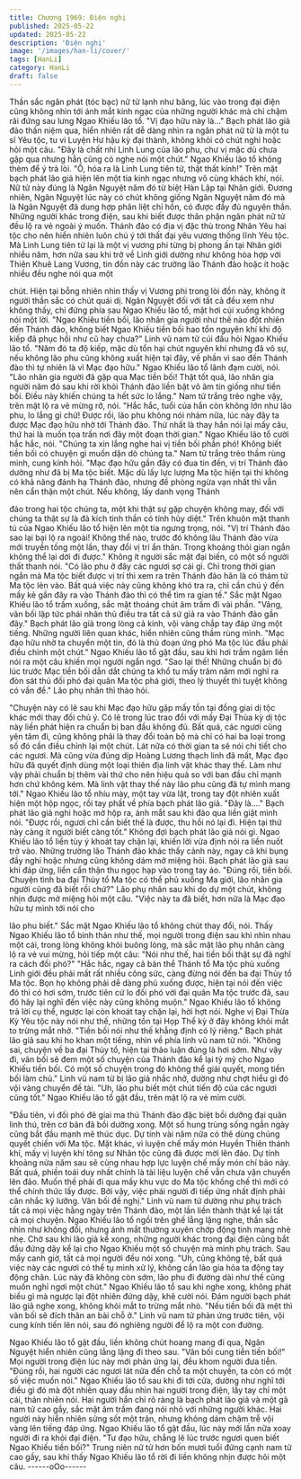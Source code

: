 ```yaml
---
title: Chương 1969: Điện nghị
published: 2025-05-22
updated: 2025-05-22
description: 'Điện nghị'
image: '/images/han-li/cover/'
tags: [HanLi]
category: HanLi
draft: false
---
```


Thần sắc ngân phát (tóc bạc) nữ tử lạnh như băng, lúc vào trong
đại điện cũng không nhìn tới ánh mắt kinh ngạc của những người
khác mà chỉ chậm rãi đứng sau lưng Ngao Khiếu lão tổ.
"Vị đạo hữu này là..."
Bạch phát lão giả đảo thần niệm qua, hiển nhiên rất dễ dàng nhìn
ra ngân phát nữ tử là một tu sĩ Yêu tộc, tu vi Luyện Hư hậu kỳ đại
thành, không khỏi có chút nghi hoặc hỏi một câu.
"Đây là chất nhi Linh Lung của lão phu, chư vị mặc dù chưa gặp
qua nhưng hẳn cũng có nghe nói một chút."
Ngao Khiếu lão tổ không thèm để ý trả lòi.
"Ồ, hóa ra là Linh Lung tiên tử, thật thất kính!"
Trên mặt bạch phát lão giả hiện lên một tia kinh ngạc nhưng vô
cùng khách khí, nói.
Nữ tử này đúng là Ngân Nguyệt năm đó từ biệt Hàn Lập tại Nhân
giới. Đương nhiên, Ngân Nguyệt lúc này có chút không giống
Ngân Nguyệt năm đó mà là Ngân Nguyệt đã dung hợp phân liệt
chỉ hồn, có được đầy đủ nguyên thần. Những người khác trong
điện, sau khi biết được thân phận ngân phát nữ tử đều lộ ra vẻ
ngoài ý muốn.
Thánh đảo có địa vị đặc thù trong Nhân Yêu hai tộc cho nên hiển
nhiên luôn chú ý tới thất đại yêu vương thống lĩnh Yêu tộc. Mà
Linh Lung tiên tử lại là một vị vương phi từng bị phong ấn tại
Nhân giới nhiều năm, hơn nữa sau khi trở về Linh giới dường
như không hòa hợp với Thiên Khuê Lang Vương, tin đồn này các
trưởng lão Thánh đảo hoặc ít hoặc nhiều đều nghe nói qua một

chút. Hiện tại bỗng nhiên nhìn thấy vị Vương phi trong lòi đồn này,
không ít người thần sắc có chút quái dị.
Ngân Nguyệt đối với tất cả đều xem như không thấy, chỉ đứng
phía sau Ngao Khiếu lão tổ, mặt hơi cúi xuống không nói một lời.
"Ngao Khiêu tiền bối, lão nhân gia người như thế nào đột nhiên
đến Thánh đảo, không biết Ngao Khiếu tiền bối hao tổn nguyên
khí khi độ kiếp đã phục hồi như cũ hay chưa?"
Linh vũ nam tử cúi đầu hỏi Ngao Khiếu lão tổ.
"Năm đó ta độ kiếp, mặc dù tổn hại chút nguyên khí nhưng đã vô
sự, nếu không lão phu cũng không xuất hiện tại đây, về phần vì
sao đến Thánh đào thì tự nhiên là vì Mạc đạo hữu."
Ngao Khiếu lão tổ lãnh đạm cười, nói.
"Lão nhân gia người đã gặp qua Mạc tiền bối! Thật tốt quá, lão
nhân gia người năm đó sau khi rời khỏi Thánh đảo liền bặt vô âm
tín giống như tiền bối. Điều này khiến chúng ta hết sức lo lắng."
Nam tử trắng trẻo nghe vậy, trên mặt lộ ra vẻ mừng rỡ, nói.
"Hắc hắc, tuổi của hắn còn không lớn như lão phu, lo lắng gì chứ!
Được rồi, lão phu không nói nhảm nữa, lúc này đây ta được Mạc
đạo hữu nhờ tới Thánh đảo. Thứ nhất là thay hắn nói lại mấy câu,
thứ hai là muốn tọa trấn nơi đây một đoạn thời gian."
Ngao Khiếu lão tổ cười hắc hắc, nói.
"Chúng ta xin lắng nghe hai vị tiền bối phần phó! Không biết tiền
bối có chuyện gì muốn dặn dò chúng ta."
Nam tử trắng trẻo thầm rùng minh, cung kính hỏi.
"Mạc đạo hữu gần đây có đua tin đến, vị trí Thánh đảo dường như
đã bị Ma tộc biết. Mặc dù lấy lực lượng Ma tộc hiện tại thi không
có khả năng đánh hạ Thánh đảo, nhưng đề phòng ngừa vạn nhất
thì vẫn nên cẩn thận một chút. Nếu không, lấy danh vọng Thánh

đảo trong hai tộc chúng ta, một khi thật sự gặp chuyện không
may, đối với chúng ta thật sự là đả kích tinh thần có tính hủy diệt."
Trên khuôn mặt thanh tú của Ngao Khiếu lão tổ hiện lên một tia
ngưng trọng, nói.
"Vị trí Thánh đảo sao lại bại lộ ra ngoài! Không thể nào, trước đó
không lâu Thánh đảo vừa mới truyền tống một lần, thay đổi vị trí
ẩn thân. Trong khoảng thỏi gian ngắn không thể lại dời đi được."
Không ít người sắc mặt đại biến, có một số người thất thanh nói.
"Có lão phu ở đây các ngươi sợ cái gì. Chỉ trong thời gian ngắn
mà Ma tộc biết được vị trí thì xem ra trên Thánh đảo hăn là có
thám tử Ma tộc lẻn vào. Bất quá việc này cũng không khó tra ra,
chỉ cần chú ý đến mấy kẻ gần đây ra vào Thánh đảo thì có thể tìm
ra gian tế."
Sắc mặt Ngao Khiếu lão tổ trầm xuống, sắc mặt thoáng chút âm
trầm đi vài phần.
"Vâng, vãn bối lập tức phái nhân thủ điều tra tất cả sứ giả ra vào
Thánh đảo gần đây."
Bạch phát lão giả trong lòng cả kinh, vội vàng chắp tay đáp ứng
một tiếng.
Những người liên quan khác, hiển nhiên cũng thầm rùng mình.
"Mạc đạo hữu nhờ ta chuyển một tin, đó là thủ đoạn ứng phó Ma
tộc lúc đầu phải điều chỉnh một chút."
Ngao Khiếu lão tổ gật đầu, sau khi hơi trầm ngâm liền nói ra một
câu khiến mọi người ngẩn ngơ.
"Sao lại thế! Những chuẩn bị đó lúc trước Mạc tiền bối dẫn dắt
chúng ta khổ tu mấy trăm năm mới nghĩ ra đòn sát thủ đối phó đại
quân Ma tộc phá giới, theo lý thuyết thì tuyệt không có vấn đề."
Lão phụ nhân thì thào hỏi.

"Chuyện này có lẽ sau khi Mạc đạo hữu gặp mấy tồn tại đồng giai
dị tộc khác mới thay đối chủ ý. Có lẽ trong lúc trao đổi với mấy Đại
Thùa kỳ dị tộc này liền phát hiện ra chuẩn bị ban đầu không đủ.
Bất quá, các ngươi cũng yên tâm đi, cũng không phải là thay đổi
toàn bộ mà chỉ có hai ba loại trong số đó cần điều chỉnh lại một
chút. Lát nữa có thời gian ta sẽ nói chi tiết cho các ngươi. Mà
cũng vừa đúng dịp Hoàng Lương thạch linh đã mất, Mạc đạo hữu
đã quyết định dùng một loại thiên địa linh vật khác thay thế. Làm
như vậy phải chuẩn bị thêm vài thứ cho nên hiệu quả so với ban
đầu chỉ mạnh hơn chứ không kém. Mà linh vật thay thế này lão
phu cũng đã tự mình mang tới."
Ngao Khiếu lão tổ nhíu mày, một tay vừa lật, trong tay đột nhiên
xuất hiện một hộp ngọc, rồi tay phất về phía bạch phát lão giả.
"Đây là...."
Bạch phát lão giả nghi hoặc mở hộp ra, ánh mắt sau khi đảo qua
liền giật mình nói.
"Được rồi, ngươi chỉ cần biết thế là được, thu hồi nó lại đi. Hiện tại
thứ này càng ít người biết càng tốt."
Không đợi bạch phát lão giả nói gì. Ngao Khiếu lão tổ liền tùy ý
khoát tay chặn lại, khiến lời vừa định nói ra liền nuốt trở vào.
Những trường lão Thánh đảo khác thấy cảnh này, ngay cả khi
bụng đầy nghi hoặc nhưng cũng không dám mở miệng hỏi.
Bạch phát lão giả sau khi đáp ứng, liền cẩn thận thu ngọc hạp vào
trong tay áo.
"Đúng rồi, tiền bối. Chuyện tình ba đại Thủy tổ Ma tộc có thể phủ
xuống Ma giới, lão nhân gia người cũng đã biết rồi chứ?"
Lão phụ nhân sau khi do dự một chút, không nhịn được mở
miệng hỏi một câu.
"Việc này ta đã biết, hơn nữa là Mạc đạo hữu tự mình tới nói cho

lão phu biết."
Sắc mặt Ngao Khiếu lão tổ không chút thay đổi, nói.
Thấy Ngao Khiếu lão tổ bình thản như thế, mọi người trong điện
sau khi nhìn nhau một cái, trong lòng không khỏi buông lòng, mà
sắc mặt lão phụ nhân càng lộ ra vẻ vui mừng, hỏi tiếp một câu:
"Nói như thế, hai tiền bối thật sự đã nghĩ ra cách đối phó?"
"Hắc hắc, ngay cả bản thể Thánh tổ Ma tộc phủ xuống Linh giới
đều phải mất rất nhiều công sức, càng đừng nói đến ba đại Thủy
tổ Ma tộc. Bọn họ không phải dễ dàng phủ xuống được, hiện tại
nói đến việc đó thì có hơi sớm, trước tiên cứ lo đối phó với đại
quân Ma tộc trước đã, sau đó hãy lại nghĩ đến việc này cũng
không muộn."
Ngao Khiếu lão tổ không trả lời cụ thể, ngược lại còn khoát tay
chặn lại, hời hợt nói.
Nghe vị Đại Thừa Kỳ Yêu tộc này nói như thế, những tồn tại Họp
Thể kỳ ở đây không khỏi mắt to trừng mắt nhở.
"Tiền bối nói như thế khẳng định có lý riêng."
Bạch phát lão giả sau khi ho khan một tiếng, nhìn về phía linh vũ
nam tử nói.
"Không sai, chuyện về ba đại Thủy tổ, hiện tại thảo luận đúng là
hơi sớm. Như vậy đi, vãn bối sẽ đem một số chuyện của Thánh
đảo kể lại tỷ mỷ cho Ngao Khiếu tiền bối. Có một số chuyện trong
đó không thể giải quyết, mong tiền bối làm chủ."
Linh vũ nam tử bị lão giả nhắc nhở, dường như chợt hiểu gì đó
vội vàng chuyển đề tài.
"Uh, lão phu biết một chút tiến độ của các ngươi cũng tốt."
Ngao Khiếu lão tổ gật đầu, trên mặt lộ ra vẻ mỉm cười.

"Đầu tiên, vì đối phó đê giai ma thú Thánh đảo đặc biệt bồi dưỡng
đại quân linh thú, trên cơ bản đã bồi dưỡng xong. Một số hung
trùng sống ngắn ngày cũng bắt đầu mạnh mẽ thúc dục. Dự tính
vài năm nữa có thê dùng chúng quyết chiến với Ma tộc. Mặt khác,
vì luyện chế mấy món Huyền Thiên thánh khí, mấy vị luyện khí
tông sư Nhân tộc cũng đã được mời lên đảo. Dự tính khoảng nửa
năm sau sẽ cùng nhau hợp lực luyện chế mấy món chí bảo này.
Bất quá, phiền toái duy nhất chính là tài liệu luyện chế vẫn chưa
vận chuyển lên đảo. Muốn thế phải đi qua mấy khu vực do Ma tộc
khống chế thì mới có thể chính thức lấy được. Bởi vậy, việc phái
người đi tiếp ứng nhất định phải cân nhắc kỹ lưỡng. Vãn bối đề
nghị."
Linh vũ nam tử dường như phụ trách tất cả mọi việc hằng ngày
trên Thánh đảo, một lần liền thành thật kể lại tất cả mọi chuyện.
Ngao Khiếu lão tổ ngồi trên ghế lẳng lặng nghe, thần sắc nhìn
như không đổi, nhưng ánh mắt thường xuyên chớp động tinh
mang nhè nhẹ. Chờ sau khi lão giả kể xong, những người khác
trong đại điện cũng bắt đầu đứng dậy kể lại cho Ngao Khiếu một
số chuyện mà minh phụ trách.
Sau mấy canh giờ, tất cả mọi người đều nói xong.
"Uh, cũng không tệ, bất quá việc này các ngươi có thể tụ mình xử
lý, không cần lão gia hỏa ta động tay động chân. Lúc này đã
không còn sớm, lão phu đi đường dài như thế cũng muốn nghỉ
ngơi một chút."
Ngao Khiếu lão tổ sau khi nghe xong, không phát biểu gì mà
ngược lại đột nhiên đứng dậy, khẽ cười nói.
Đám người bạch phát lão giả nghe xong, không khỏi mắt to trừng
mắt nhò.
"Nếu tiền bối đã mệt thì vãn bối sẽ đích thân an bài chỗ ở."
Linh vũ nam tử phản ứng trước tiên, vội cung kính tiến lên nói,
sau đó nghiêng người để lộ ra một con đường.

Ngao Khiếu lão tổ gật đầu, liền không chút hoang mang đi qua,
Ngân Nguyệt hiển nhiên cũng lẳng lặng đi theo sau.
"Vãn bối cung tiễn tiền bối!"
Mọi người trong điện lúc này mới phản ứng lại, đều khom người
đưa tiễn.
"Đúng rồi, hai người các ngươi lát nữa đến chỗ ta một chuyến, ta
còn có một số việc muốn nói."
Ngao Khiếu lão tổ sau khi đi tới cửa, dường như nghĩ tới điều gì
đó mà đột nhiên quay đầu nhìn hai người trong điện, lấy tay chỉ
một cái, thản nhiên nói.
Hai người hắn chỉ rõ ràng là bạch phát lão giả và một gã nam tử
cao gầy, sắc mặt âm trầm đang nói nhỏ với những người khác.
Hai người này hiển nhiên sửng sốt một trận, nhưng không dám
chậm trễ vội vàng lên tiếng đáp ứng.
Ngao Khiếu lão tổ gật đầu, lúc này mới lần nữa xoay người đi ra
khỏi đại điện.
"Tư đạo hữu, chẳng lẽ lúc trước ngươi quen biết Ngao Khiếu tiền
bối?"
Trung niên nữ tử hơn bốn mươi tuổi đứng cạnh nam tử cao gầy,
sau khi thấy Ngao Khiếu lão tổ rời đi liền không nhịn được hỏi một
câu.
------oOo------
